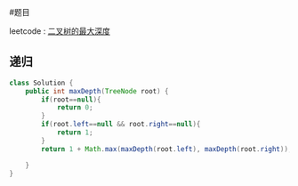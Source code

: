 #题目

leetcode : [二叉树的最大深度](https://leetcode-cn.com/problems/maximum-depth-of-binary-tree/)

## 递归
```Java
class Solution {
    public int maxDepth(TreeNode root) {
        if(root==null){
            return 0;
        }
        if(root.left==null && root.right==null){
            return 1;
        }
        return 1 + Math.max(maxDepth(root.left), maxDepth(root.right));

    }
}
```
